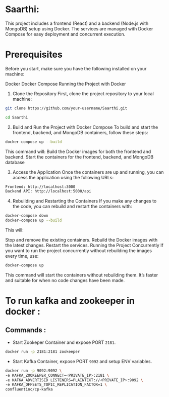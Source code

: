 # Saarthi:
This project includes a frontend (React) and a backend (Node.js with MongoDB) setup using Docker. The services are managed with Docker Compose for easy deployment and concurrent execution.

# Prerequisites
Before you start, make sure you have the following installed on your machine:

Docker
Docker Compose
Running the Project with Docker
1. Clone the Repository
First, clone the project repository to your local machine:

```bash
git clone https://github.com/your-username/Saarthi.git

cd Saarthi
```
2. Build and Run the Project with Docker Compose
To build and start the frontend, backend, and MongoDB containers, follow these steps:

```bash
docker-compose up --build
```
This command will:
Build the Docker images for both the frontend and backend.
Start the containers for the frontend, backend, and MongoDB database 

3. Access the Application
Once the containers are up and running, you can access the application using the following URLs:
```bash
Frontend: http://localhost:3000
Backend API: http://localhost:5000/api
```
4. Rebuilding and Restarting the Containers
If you make any changes to the code, you can rebuild and restart the containers with:

```bash
docker-compose down
docker-compose up --build
```
This will:

Stop and remove the existing containers.
Rebuild the Docker images with the latest changes.
Restart the services.
Running the Project Concurrently
If you want to run the project concurrently without rebuilding the images every time, use:

```bash
docker-compose up
```
This command will start the containers without rebuilding them. It’s faster and suitable for when no code changes have been made.

# To run kafka and zookeeper in docker : 

## Commands :
* Start Zookeper Container and expose PORT ```2181```.
```bash
docker run -p 2181:2181 zookeeper
```

* Start Kafka Container, expose PORT ```9092``` and setup ENV variables.
  
```bash
docker run -p 9092:9092 \
-e KAFKA_ZOOKEEPER_CONNECT=<PRIVATE_IP>:2181 \
-e KAFKA_ADVERTISED_LISTENERS=PLAINTEXT://<PRIVATE_IP>:9092 \
-e KAFKA_OFFSETS_TOPIC_REPLICATION_FACTOR=1 \
confluentinc/cp-kafka
```



